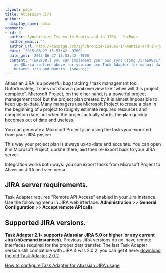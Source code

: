 ```yaml
---
layout: page
title: Atlassian Jira
author:
  display_name: admin
comments:
- id: 9
  author: Synchronize Issues in Mantis and in JIRA - DexPage
  author_email: ''
  author_url: http://dexpage.com/synchronize-issues-in-mantis-and-in-jira/
  date: '2015-06-27 15:53:42 -0700'
  date_gmt: '2015-06-27 15:53:42 -0700'
  content: "[&#8230;] you can implement your own sync using Jira&#8217;s REST API
    as @Daria replied above, or you can use Task Adapter for manual data synchronization
    between Jira and Mantis. [&#8230;]"
---
```


Atlassian JIRA is a powerful bug tracking / task management tool. Unfortunately, it does not show a good overview like
"when will this project complete".
Microsoft Project, on the other hand, is a powerful project management tool, but the project plan created by it is
almost impossible to keep up-to-date.
Many managers use Microsoft Project to create a plan in the beginning of a project to roughly estimate required
resources and completion date, but when the project actually starts, the plan quickly becomes out of date and useless.

You can generate a Microsoft Project plan using the tasks you exported from your JIRA project.

This way your project plan is always up-to-date and accurate. You can open it in Microsoft Project, update there,
 and then re-export back to your JIRA server.

Integration works both ways: you can export tasks from Microsoft Project to Atlassian JIRA and vice versa.

## JIRA server requirements.

Task Adapter requires "Remote API Access" enabled in your Jira instance. Use the following menu in JIRA web interface:
 **Administration** >> **General Configuration** >> **Accept remote API calls**

## Supported JIRA versions.

**Task Adapter 2.1+ supports Atlassian JIRA 5.0 or higher (or any current Jira OnDemand instances).**
Previous JIRA versions do not have remote interfaces required for the proper data transfer.
The last Task Adapter version still compatible with JIRA 4 was 2.0.2, you can get it here:
<a href="http://www.taskadapter.com/releases/taskadapter-2.0.2.zip">download the old Task Adapter 2.0.2</a>.

<a href="/user-guide/atlassian-jira">How to configure Task Adapter for Atlassian JIRA usage</a>
